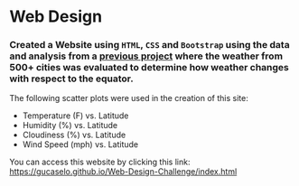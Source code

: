 # Web Design
### Created a Website using `HTML`, `CSS` and `Bootstrap` using the data and analysis from a [previous project](https://github.com/gucaselo/python-api-challenge.git) where the weather from 500+ cities was evaluated to determine how weather changes with respect to the equator. 

The following scatter plots were used in the creation of this site:

* Temperature (F) vs. Latitude
* Humidity (%) vs. Latitude
* Cloudiness (%) vs. Latitude
* Wind Speed (mph) vs. Latitude

You can access this website by clicking this link: https://gucaselo.github.io/Web-Design-Challenge/index.html
